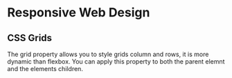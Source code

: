 # Responsive Web Design

## CSS Grids 

The grid property allows you to style grids column and rows, it is more dynamic than flexbox. You can apply this property to both the parent elemnt and the elements children.




